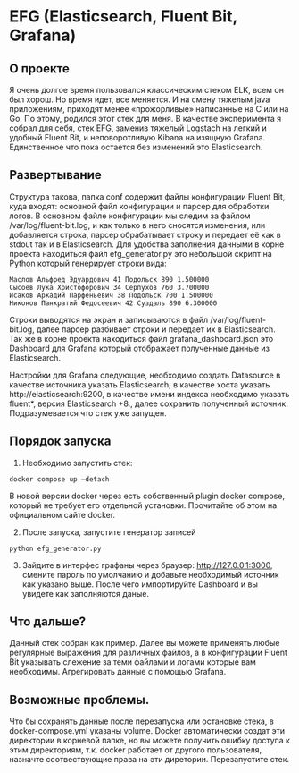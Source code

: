 # EFG (Elasticsearch, Fluent Bit, Grafana)

## О проекте

Я очень долгое время пользовался классическим стеком ELK, всем он был хорош. Но время идет, все меняется. И на смену тяжелым java приложениям, приходят менее «прожорливые» написанные на C или на Go. По этому, родился этот стек для меня. В качестве эксперимента я собрал для себя, стек EFG, заменив тяжелый Logstach на легкий и удобный Fluent Bit, и неповоротливую Kibana на изящную Grafana. Единственное что пока остается без изменений это Elasticsearch.

## Развертывание

Структура такова, папка conf содержит файлы конфигурации Fluent Bit, куда входят: основной файл конфигурации и парсер для обработки логов. В основном файле конфигурации мы следим за файлом /var/log/fluent-bit.log, и как только в него сносятся изменения, или добавляется строка, парсер обрабатывает строку и передает её как в stdout так и в Elasticsearch. Для удобства заполнения данными в корне проекта находиться файл efg_generator.py это небольшой скрипт на Python который генерирует строки вида:

```
Маслов Альфред Эдуардович 41 Подольск 890 1.500000
Сысоев Лука Христофорович 34 Серпухов 760 3.700000
Исаков Аркадий Парфеньевич 38 Подольск 700 1.500000
Никонов Панкратий Федосеевич 42 Суздаль 890 6.300000
```

Строки выводятся на экран и записываются в файл /var/log/fluent-bit.log, далее парсер разбивает строки и передает их в Elasticsearch. Так же в корне проекта находиться файл grafana_dashboard.json это Dashboard для Grafana который отображает полученные данные из Elasticsearch.


Настройки для Grafana следующие, необходимо создать Datasource в качестве источника указать Elasticsearch, в качестве хоста указать http://elasticsearch:9200, в качестве имени индекса необходимо указать fluent*, версия Elasticsearch +8., далее сохранить полученный источник. Подразумевается что стек уже запущен. 


## Порядок запуска

1. Необходимо запустить стек:

```
docker compose up –detach
```
В новой версии docker через есть собственный plugin docker compose, который не требует его отдельной установки. Прочитайте об этом на официальном сайте docker.

2. После запуска, запустите генератор записей

```
python efg_generator.py
```

3. Зайдите в интерфес графаны через браузер: http://127.0.0.1:3000, смените пароль по умолчанию и добавьте необходимый источник как указано выше. После чего импортируйте Dashboard и вы увидете как заполняются даные.

## Что дальше?

Данный стек собран как пример. Далее вы можете применять любые регулярные выражения для различных файлов, а в конфигурации Fluent Bit указывать слежение за теми файлами и логами которые вам необходимы. Агрегировать данные с помощью Grafana.

## Возможные проблемы.

Что бы сохранять данные после перезапуска или остановке стека, в docker-compose.yml указаны volume. Docker автоматически создат эти директории в корневой папке, но вы можете получить ошибку доступа к этим директориям, т.к. docker
работает от другого пользователя, назначте соотвествующие права на эти диретории. Перезапустите стек.
